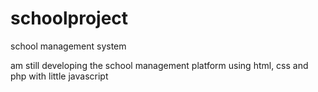 # schoolproject
school management system

am still developing the school management platform using html, css and php with little javascript
